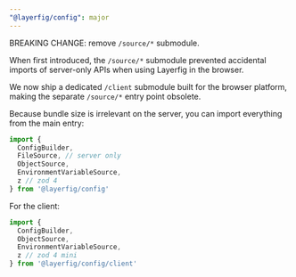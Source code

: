 ```yaml
---
"@layerfig/config": major
---
```


BREAKING CHANGE: remove `/source/*` submodule.

When first introduced, the `/source/*` submodule prevented accidental imports of server-only APIs when using Layerfig in the browser.

We now ship a dedicated `/client` submodule built for the browser platform, making the separate `/source/*` entry point obsolete.

Because bundle size is irrelevant on the server, you can import everything from the main entry:

```ts
import {
  ConfigBuilder,
  FileSource, // server only
  ObjectSource,
  EnvironmentVariableSource,
  z // zod 4
} from '@layerfig/config'
```

For the client:

```ts
import {
  ConfigBuilder,
  ObjectSource,
  EnvironmentVariableSource,
  z // zod 4 mini
} from '@layerfig/config/client'
```